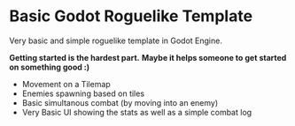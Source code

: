 # Basic Godot Roguelike Template

Very basic and simple roguelike template in Godot Engine.


**Getting started is the hardest part.**
**Maybe it helps someone to get started on something good :)**

* Movement on a Tilemap
* Enemies spawning based on tiles
* Basic simultanous combat (by moving into an enemy)
* Very Basic UI showing the stats as well as a simple combat log
